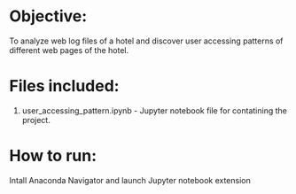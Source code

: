 # Objective:
To analyze web log files of a hotel and discover user accessing patterns of different web pages of the hotel. 
# Files included:
1. user_accessing_pattern.ipynb - Jupyter notebook file for contatining the project. 
# How to run: 
Intall Anaconda Navigator and launch Jupyter notebook extension


